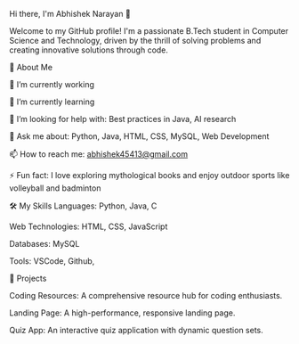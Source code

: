 Hi there, I'm Abhishek Narayan 👋

Welcome to my GitHub profile! I'm a passionate B.Tech student in Computer Science and Technology, driven by the thrill of solving problems and creating innovative solutions through code.

🚀 About Me

🔭 I’m currently working

🌱 I’m currently learning

🤔 I’m looking for help with: Best practices in Java, AI research

💬 Ask me about: Python, Java, HTML, CSS, MySQL, Web Development

📫 How to reach me: abhishek45413@gmail.com

⚡ Fun fact: I love exploring mythological books and enjoy outdoor sports like volleyball and badminton

🛠️ My Skills
Languages: Python, Java, C

Web Technologies: HTML, CSS, JavaScript

Databases: MySQL

Tools: VSCode, Github, 

🔧 Projects

Coding Resources: A comprehensive resource hub for coding enthusiasts.

Landing Page: A high-performance, responsive landing page. 

Quiz App: An interactive quiz application with dynamic question sets.


<!---
Abhishek45413/Abhishek45413 is a ✨ special ✨ repository because its `README.md` (this file) appears on your GitHub profile.
You can click the Preview link to take a look at your changes.
--->
